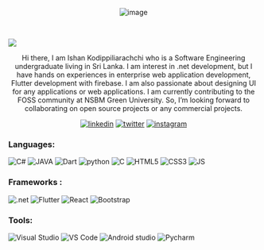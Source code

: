 
<p align="center"> <img src="https://www.teahub.io/photos/full/93-931968_abstract-dual-monitor-wallpaper-hd.jpg" alt="image" /> </p>
<br>
<p align="left"><img src="https://komarev.com/ghpvc/?username=Ishan-Chanuka&color=ED8B00" atl="Ishan-Chanuka"</p>
<p align="center">
Hi there, I am Ishan Kodippiliarachchi who is a Software Engineering undergraduate living in Sri Lanka. I am interest in .net development, but I have hands on experiences in enterprise web application development, Flutter development with firebase. I am also passionate about designing UI for any applications or web applications. I am currently contributing to the FOSS community at NSBM Green University. So, I’m looking forward to collaborating on open source projects or any commercial projects.
</p>
<p align="center">
  <a href="https://www.linkedin.com/in/ishan-chanuka-7a6a5b1a5"><img src="https://img.shields.io/badge/LinkedIn-0077B5?style=for-the-badge&logo=linkedin&logoColor=white" alt="linkedin"></a>
<a href=""><img src="https://img.shields.io/badge/Twitter-1DA1F2?style=for-the-badge&logo=twitter&logoColor=white" alt="twitter"></a>
<a href=""><img src="https://img.shields.io/badge/Instagram-E4405F?style=for-the-badge&logo=instagram&logoColor=white" alt="instagram"></a>
</p>


<h3> Languages: </h3>
<p>
<img src="https://img.shields.io/badge/C%23-239120?style=for-the-badge&logo=c-sharp&logoColor=white" alt="C#">
<img src="https://img.shields.io/badge/Java-ED8B00?style=for-the-badge&logo=java&logoColor=white" alt="JAVA">
<img src="https://img.shields.io/badge/Dart-0175C2?style=for-the-badge&logo=dart&logoColor=white" alt="Dart">
<img src="https://img.shields.io/badge/Python-3776AB?style=for-the-badge&logo=python&logoColor=white" alt="python">
<img src="https://img.shields.io/badge/C-00599C?style=for-the-badge&logo=c&logoColor=white" alt="C">
<img src="https://img.shields.io/badge/HTML5-E34F26?style=for-the-badge&logo=html5&logoColor=white" alt="HTML5">
<img src="https://img.shields.io/badge/CSS3-1572B6?style=for-the-badge&logo=css3&logoColor=white" alt="CSS3">
<img src="https://img.shields.io/badge/JavaScript-F7DF1E?style=for-the-badge&logo=javascript&logoColor=white" alt="JS">
</p>

<h3> Frameworks : </h3>
<p>
<img src="https://img.shields.io/badge/.NET-5C2D91?style=for-the-badge&logo=dot-net&logoColor=white" alt=".net">
<img src="https://img.shields.io/badge/Flutter-02569B?style=for-the-badge&logo=flutter&logoColor=white" alt="Flutter">
<img src="https://img.shields.io/badge/React-20232A?style=for-the-badge&logo=react&logoColor=61DAFB" alt="React">
<img src="https://img.shields.io/badge/Bootstrap-563D7C?style=for-the-badge&logo=bootstrap&logoColor=white" alt="Bootstrap">
</P>


<h3> Tools: </h3>
<p>
<img src="https://img.shields.io/badge/Visual_Studio-5C2D91?style=for-the-badge&logo=visual%20studio&logoColor=white" alt="Visual Studio">
<img src="https://img.shields.io/badge/Visual_Studio_Code-0078D4?style=for-the-badge&logo=visual%20studio%20code&logoColor=white" alt="VS Code">
<img src="https://img.shields.io/badge/Android_Studio-2FCC49?style=for-the-badge&logo=android-studio&logoColor=white" alt="Android studio">
<img src="https://img.shields.io/badge/PyCharm-green.svg?&style=for-the-badge&logo=PyCharm&logoColor=white" alt="Pycharm">
</p>
